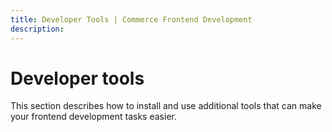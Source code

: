 ```yaml
---
title: Developer Tools | Commerce Frontend Development
description:
---
```


# Developer tools

This section describes how to install and use additional tools that can make your frontend development tasks easier.
